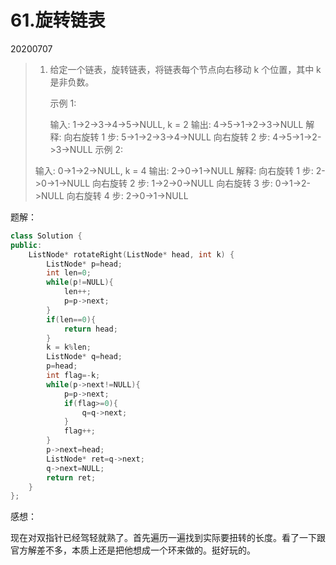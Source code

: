 # 61.旋转链表

20200707

> 1. 给定一个链表，旋转链表，将链表每个节点向右移动 k 个位置，其中 k 是非负数。
>
>    示例 1:
>
>    输入: 1->2->3->4->5->NULL, k = 2
>输出: 4->5->1->2->3->NULL
>    解释:
>   向右旋转 1 步: 5->1->2->3->4->NULL
>    向右旋转 2 步: 4->5->1->2->3->NULL
>   示例 2:
>    
>   输入: 0->1->2->NULL, k = 4
>    输出: 2->0->1->NULL
>   解释:
>    向右旋转 1 步: 2->0->1->NULL
>    向右旋转 2 步: 1->2->0->NULL
>    向右旋转 3 步: 0->1->2->NULL
>    向右旋转 4 步: 2->0->1->NULL
> 

题解：

```C++
class Solution {
public:
    ListNode* rotateRight(ListNode* head, int k) {
        ListNode* p=head;
        int len=0;
        while(p!=NULL){
            len++;
            p=p->next;
        }
        if(len==0){
            return head;
        }
        k = k%len;
        ListNode* q=head;
        p=head;
        int flag=-k;
        while(p->next!=NULL){
            p=p->next;
            if(flag>=0){
                q=q->next;
            }
            flag++;
        }
        p->next=head;
        ListNode* ret=q->next;
        q->next=NULL;
        return ret;
    }
};
```

感想：

现在对双指针已经驾轻就熟了。首先遍历一遍找到实际要扭转的长度。看了一下跟官方解差不多，本质上还是把他想成一个环来做的。挺好玩的。